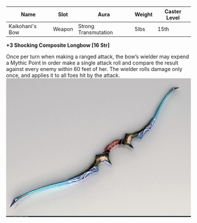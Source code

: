 

| Name            | Slot   | Aura                 | Weight | Caster Level |
| --------------- | ------ | -------------------- | ------ | ------------ |
| Kaikohani's Bow | Weapon | Strong Transmutation | 5lbs   | 15th         |

**+3 Shocking Composite Longbow [16 Str]**

Once per turn when making a ranged attack, the bow’s wielder may expend a Mythic Point in order make a single attack roll and compare the result against every enemy within 60 feet of her.
The wielder rolls damage only once, and applies it to all foes hit by the attack.
![itemimage]

[itemimage]: /MagicItems/ItemArt/KaikohanisBow.jpg
